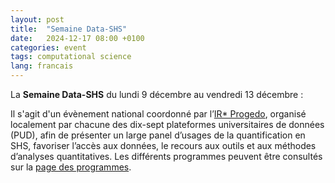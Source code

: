 ```yaml
---
layout: post
title:  "Semaine Data-SHS"
date:   2024-12-17 08:00 +0100
categories: event
tags: computational science
lang: francais
---
```


La **Semaine Data-SHS** du lundi 9 décembre au vendredi 13 décembre :


   Il s'agit d'un évènement national coordonné par l’[IR* Progedo](https://www.progedo.fr/progedo/), organisé localement par chacune des dix-sept plateformes universitaires de données (PUD), afin de présenter un large panel d’usages de la quantification en SHS, favoriser l’accès aux données, le recours aux outils et aux méthodes d’analyses quantitatives. Les différents programmes peuvent être consultés sur la [page des programmes](https://progedo.hypotheses.org/8275)</a>.
